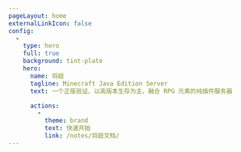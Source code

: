 ```yaml
---
pageLayout: home
externalLinkIcon: false
config:
  -
    type: hero
    full: true
    background: tint-plate
    hero:
      name: 将庭
      tagline: Minecraft Java Edition Server
      text: 一个正版验证、以高版本生存为主，融合 RPG 元素的纯插件服务器

      actions:
        -
          theme: brand
          text: 快速开始
          link: /notes/将庭文档/
---
```

